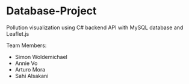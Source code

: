 # Database-Project

Pollution visualization using C# backend API with MySQL database and Leaflet.js

Team Members:
  - Simon Woldemichael
  - Annie Vo
  - Arturo Mora
  - Sahi Alsakani
